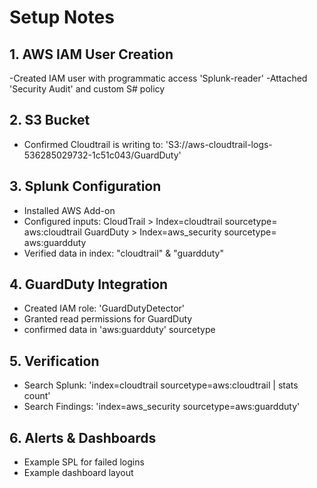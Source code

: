 #  Setup Notes

## 1. AWS IAM User Creation
  -Created IAM user with programmatic access 'Splunk-reader'
  -Attached 'Security Audit' and custom S# policy

## 2. S3 Bucket
  - Confirmed Cloudtrail is writing to: 'S3://aws-cloudtrail-logs-536285029732-1c51c043/GuardDuty'

## 3. Splunk Configuration
  - Installed AWS Add-on
  - Configured inputs:
        CloudTrail > Index=cloudtrail sourcetype= aws:cloudtrail
        GuardDuty >  Index=aws_security sourcetype= aws:guardduty
  - Verified data in index: "cloudtrail" & "guardduty"
 
## 4. GuardDuty Integration
  - Created IAM role: 'GuardDutyDetector'
  - Granted read permissions for GuardDuty
  - confirmed data in 'aws:guardduty' sourcetype

## 5. Verification
  - Search Splunk: 'index=cloudtrail sourcetype=aws:cloudtrail | stats count'
  - Search Findings: 'index=aws_security sourcetype=aws:guardduty'  

## 6. Alerts & Dashboards
  - Example SPL for failed  logins
  - Example dashboard layout
